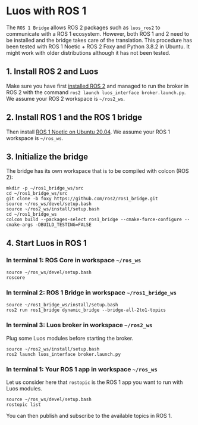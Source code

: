 # Luos with ROS 1

The `ROS 1 Bridge` allows ROS 2 packages such as `luos_ros2` to communicate with a ROS 1 ecosystem. However, both ROS 1 and 2 need to be installed and the bridge takes care of the translation. 
This procedure has been tested with ROS 1 Noetic + ROS 2 Foxy and Python 3.8.2 in Ubuntu. It might work with older distributions although it has not been tested.

## 1. Install ROS 2 and Luos

Make sure you have first [installed ROS 2](../ros.md) and managed to run the broker in ROS 2 with the command `ros2 launch luos_interface broker.launch.py`.
We assume your ROS 2 workspace is `~/ros2_ws`.

## 2. Install ROS 1 and the ROS 1 bridge

Then install [ROS 1 Noetic on Ubuntu 20.04](http://wiki.ros.org/noetic/Installation/Ubuntu).
We assume your ROS 1 workspace is `~/ros_ws`.

## 3. Initialize the bridge

The bridge has its own workspace that is to be compiled with colcon (ROS 2):
```
mkdir -p ~/ros1_bridge_ws/src
cd ~/ros1_bridge_ws/src
git clone -b foxy https://github.com/ros2/ros1_bridge.git
source ~/ros_ws/devel/setup.bash
source ~/ros2_ws/install/setup.bash
cd ~/ros1_bridge_ws
colcon build --packages-select ros1_bridge --cmake-force-configure --cmake-args -DBUILD_TESTING=FALSE
```

## 4. Start Luos in ROS 1
### In terminal 1: ROS Core in workspace `~/ros_ws`
```
source ~/ros_ws/devel/setup.bash
roscore
```

### In terminal 2: ROS 1 Bridge in workspace `~/ros1_bridge_ws`
```
source ~/ros1_bridge_ws/install/setup.bash
ros2 run ros1_bridge dynamic_bridge --bridge-all-2to1-topics
```

### In terminal 3: Luos broker in workspace `~/ros2_ws`
Plug some Luos modules before starting the broker.
```
source ~/ros2_ws/install/setup.bash
ros2 launch luos_interface broker.launch.py
```

### In terminal 1: Your ROS 1 app in workspace `~/ros_ws`
Let us consider here that `rostopic` is the ROS 1 app you want to run with Luos modules.
```
source ~/ros_ws/devel/setup.bash
rostopic list
```
You can then publish and subscribe to the available topics in ROS 1.
